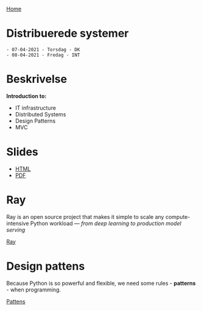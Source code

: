 [Home](modul-4-2.md)
# Distribuerede systemer
    - 07-04-2021 - Torsdag - DK
    - 08-04-2021 - Fredag - INT


# Beskrivelse
**Introduction to:**

- IT infrastructure
- Distributed Systems
- Design Patterns
- MVC

# Slides
- [HTML](./Distributed_Systems_Docker.html)
- [PDF](./Distributed_Systems_Docker.pdf)


# Ray
Ray is an open source project that makes it simple to scale any compute-intensive Python workload — *from deep learning to production model serving*

[Ray](./ray.md)

# Design pattens
Because Python is so powerful and flexible, we need some rules - **patterns** - when programming. 

[Pattens](./Pattens.md)